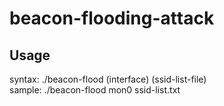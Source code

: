 # beacon-flooding-attack

## Usage
syntax: ./beacon-flood (interface) (ssid-list-file) <br/>
sample: ./beacon-flood mon0 ssid-list.txt
